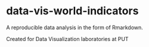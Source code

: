 # data-vis-world-indicators
A reproducible data analysis in the form of Rmarkdown.

Created for Data Visualization laboratories at PUT
